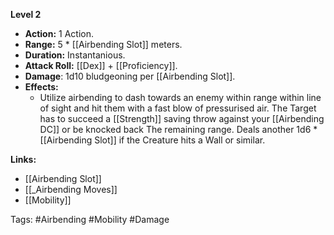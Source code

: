 

**Level 2**
- **Action:** 1 Action.
- **Range:** 5 * [[Airbending Slot]] meters.
- **Duration:** Instantanious.
- **Attack Roll:** [[Dex]] + [[Proficiency]].
- **Damage**: 1d10 bludgeoning per [[Airbending Slot]].
- **Effects:**
	- Utilize airbending to dash towards an enemy within range within line of sight and hit them with a fast blow of pressurised air. The Target has to succeed a [[Strength]] saving throw against your [[Airbending DC]] or be knocked back The remaining range. Deals another 1d6 * [[Airbending Slot]] if the Creature hits a Wall or similar.



**Links:**
- [[Airbending Slot]]
- [[_Airbending Moves]]
- [[Mobility]]

Tags:
#Airbending #Mobility #Damage 
